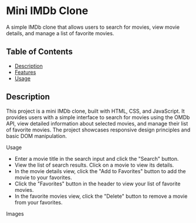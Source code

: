 # Mini IMDb Clone


A simple IMDb clone that allows users to search for movies, view movie details, and manage a list of favorite movies.

## Table of Contents

- [Description](#description)
- [Features](#features)
- [Usage](#usage)

## Description

This project is a mini IMDb clone, built with HTML, CSS, and JavaScript. It provides users with a simple interface to search for movies using the OMDb API, view detailed information about selected movies, and manage their list of favorite movies. The project showcases responsive design principles and basic DOM manipulation.


Usage
- Enter a movie title in the search input and click the "Search" button.
- View the list of search results. Click on a movie to view its details.
- In the movie details view, click the "Add to Favorites" button to add the movie to your favorites.
- Click the "Favorites" button in the header to view your list of favorite movies.
- In the favorite movies view, click the "Delete" button to remove a movie from your favorites.

Images




